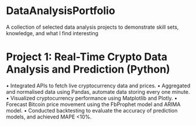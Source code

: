 # DataAnalysisPortfolio
A collection of selected data analysis projects to demonstrate skill sets, knowledge, and what I find interesting

# Project 1: Real-Time Crypto Data Analysis and Prediction (Python)
•	Integrated APIs to fetch live cryptocurrency data and prices.
• Aggregated and normalised data using Pandas, automate data storing every one minute.
•	Visualized cryptocurrency performance using Matplotlib and Plotly.
•	Forecast Bitcoin price movement using the FbProphet model and ARIMA model.
•	Conducted backtesting to evaluate the accuracy of prediction models, and achieved MAPE <10%.

